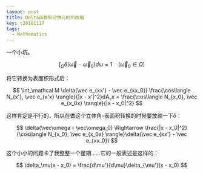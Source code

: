 ```yaml
---
layout: post
title: Delta函数积分换元时的放缩
key: t20181117
tags:
  - Mathematics
---
```


一个小坑。

<!--more-->

$$
\int_\Omega \delta(\vec\omega - \vec\omega_0) d\omega = 1~~~~(\vec\omega_0 \in \Omega)
$$

将它转换为表面积形式后：

$$
\int_\mathcal M \delta(\vec e_{xx'} - \vec e_{xx_0}) \frac{\cos\langle N_{x'}, \vec e_{x'x} \rangle}{|x - x'|^2}dA_x = \frac{\cos\langle N_{x_0}, \vec e_{x_0x} \rangle}{|x - x_0|^2}
$$

这样肯定是不行的，所以在做这个立体角-表面积转换的时候要放缩一下$\delta$：

$$
\delta(\vec\omega - \vec\omega_0) \Rightarrow \frac{|x - x_0|^2}{\cos\langle N_{x_0}, \vec e_{x_0x} \rangle}\delta(\vec e_{xx'} - \vec e_{xx_0})
$$

这个小小的问题卡了我整整一个星期……它的一般表述是这样的：

$$
\delta_\mu(x - x_0) = \frac{d\mu'}{d\mu}\delta_{\mu'}(x - x_0)
$$
